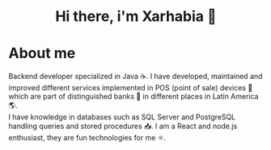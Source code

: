 <div align="center">
  <h1 align="center">Hi there, i'm Xarhabia 👋</h1>
</div>

# About me
Backend developer specialized in Java ☕. I have developed, maintained and improved different services implemented in POS (point of sale) devices 📱 which are part of distinguished banks 🏦 in different places in Latin America 🌎.
<br/>
I have knowledge in databases such as SQL Server and PostgreSQL handling queries and stored procedures 📥. I am a React and node.js enthusiast, they are fun technologies for me ⚛.
